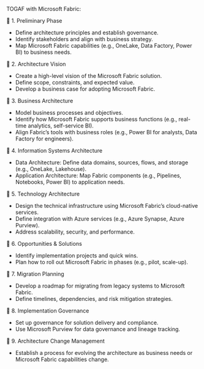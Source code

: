 TOGAF with Microsoft Fabric:

🔷 1. Preliminary Phase
- Define architecture principles and establish governance.
- Identify stakeholders and align with business strategy.
- Map Microsoft Fabric capabilities (e.g., OneLake, Data Factory, Power BI) to business needs.

🔷 2. Architecture Vision
- Create a high-level vision of the Microsoft Fabric solution.
- Define scope, constraints, and expected value.
- Develop a business case for adopting Microsoft Fabric.

🔷 3. Business Architecture
- Model business processes and objectives.
- Identify how Microsoft Fabric supports business functions (e.g., real-time analytics, self-service BI).
- Align Fabric’s tools with business roles (e.g., Power BI for analysts, Data Factory for engineers).

🔷 4. Information Systems Architecture
- Data Architecture: Define data domains, sources, flows, and storage (e.g., OneLake, Lakehouse).
- Application Architecture: Map Fabric components (e.g., Pipelines, Notebooks, Power BI) to application needs.

🔷 5. Technology Architecture
- Design the technical infrastructure using Microsoft Fabric’s cloud-native services.
- Define integration with Azure services (e.g., Azure Synapse, Azure Purview).
- Address scalability, security, and performance.

🔷 6. Opportunities & Solutions
- Identify implementation projects and quick wins.
- Plan how to roll out Microsoft Fabric in phases (e.g., pilot, scale-up).

🔷 7. Migration Planning
- Develop a roadmap for migrating from legacy systems to Microsoft Fabric.
- Define timelines, dependencies, and risk mitigation strategies.

🔷 8. Implementation Governance
- Set up governance for solution delivery and compliance.
- Use Microsoft Purview for data governance and lineage tracking.

🔷 9. Architecture Change Management
- Establish a process for evolving the architecture as business needs or Microsoft Fabric capabilities change.

